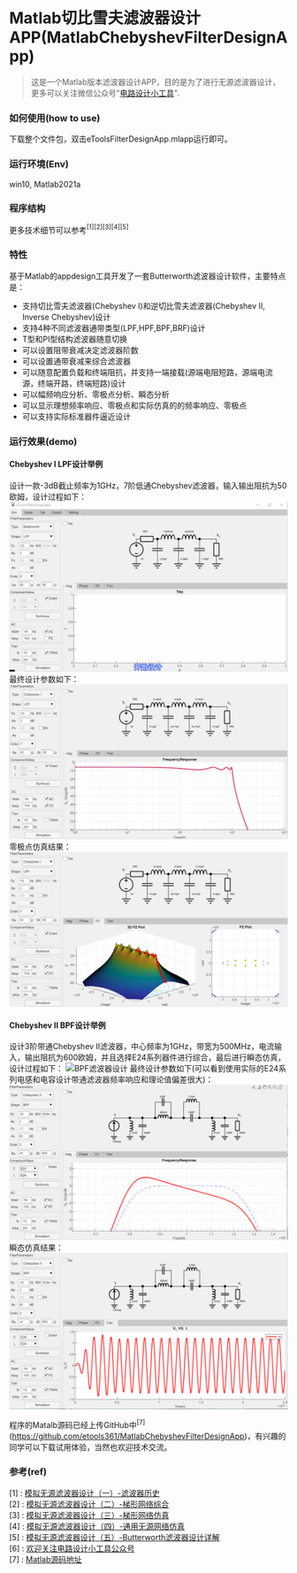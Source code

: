 # Matlab切比雪夫滤波器设计APP(MatlabChebyshevFilterDesignApp)
> 这是一个Matlab版本滤波器设计APP，目的是为了进行无源滤波器设计，更多可以关注微信公众号"[电路设计小工具](https://mp.weixin.qq.com/s/fxfEnir-hU0YvF9_CWyI6g)".

### 如何使用(how to use)
下载整个文件包，双击eToolsFilterDesignApp.mlapp运行即可。

### 运行环境(Env)
win10, Matlab2021a


### 程序结构

更多技术细节可以参考$^{[1][2][3][4][5]}$

### 特性
基于Matlab的appdesign工具开发了一套Butterworth滤波器设计软件，主要特点是：
- 支持切比雪夫滤波器(Chebyshev I)和逆切比雪夫滤波器(Chebyshev II, Inverse Chebyshev)设计
- 支持4种不同滤波器通带类型(LPF,HPF,BPF,BRF)设计
- T型和PI型结构滤波器随意切换
- 可以设置阻带衰减决定滤波器阶数
- 可以设置通带衰减来综合滤波器
- 可以随意配置负载和终端阻抗，并支持一端接载(源端电阻短路，源端电流源，终端开路，终端短路)设计
- 可以幅频响应分析、零极点分析、瞬态分析
- 可以显示理想频率响应、零极点和实际仿真的的频率响应、零极点
- 可以支持实际标准器件逼近设计

### 运行效果(demo)

#### Chebyshev I LPF设计举例
设计一款-3dB截止频率为1GHz，7阶低通Chebyshev滤波器，输入输出阻抗为50欧姆，设计过程如下：
![LPF滤波器设计](LPF_design_1GHz_Chebyshev.gif)
最终设计参数如下：
![LPF滤波器设计最终](LPF_7th_Design_Final_Chebyshev.png)
零极点仿真结果：
![LPF滤波器设计最终](LPF_7th_Design_Final_PZ_chebyshev.png)

#### Chebyshev II BPF设计举例
设计3阶带通Chebyshev II滤波器，中心频率为1GHz，带宽为500MHz，电流输入，输出阻抗为600欧姆，并且选择E24系列器件进行综合，最后进行瞬态仿真，设计过程如下：
![BPF滤波器设计](BPF_design_1GHz_ChebyshevII.gif)
最终设计参数如下(可以看到使用实际的E24系列电感和电容设计带通滤波器频率响应和理论值偏差很大)：
![BPF滤波器设计最终](BPF_7th_Design_Final_ChebyshevII.png)
瞬态仿真结果：
![BPF滤波器设计最终](BPF_7th_Design_Final_TRAN_ChebyshevII.png)

程序的Matalb源码已经上传GitHub中$^{[7]}$(https://github.com/etools361/MatlabChebyshevFilterDesignApp)，有兴趣的同学可以下载试用体验，当然也欢迎技术交流。


### 参考(ref)
[1] : [模拟无源滤波器设计（一）-滤波器历史](https://mp.weixin.qq.com/s/wNRHyBHpimjU90bymHp7JA) \
[2] : [模拟无源滤波器设计（二）-梯形网络综合](https://mp.weixin.qq.com/s/3GMQs4WDm683tdAXqyoOgQ) \
[3] : [模拟无源滤波器设计（三）-梯形网络仿真](https://mp.weixin.qq.com/s/nZFx7weLcO-WRKLbP0T4jQ) \
[4] : [模拟无源滤波器设计（四）-通用无源网络仿真](https://mp.weixin.qq.com/s/mllwGShvbh3TWdFRbp9LhQ) \
[5] : [模拟无源滤波器设计（五）-Butterworth滤波器设计详解](https://mp.weixin.qq.com/s/pIMPIh8ize49mxXG4SHT_w) \
[6] : [欢迎关注电路设计小工具公众号](https://mp.weixin.qq.com/s/fxfEnir-hU0YvF9_CWyI6g) \
[7] : [Matlab源码地址](https://github.com/etools361/MatlabChebyshevFilterDesignApp)
